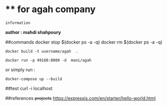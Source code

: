 # ** for agah company
`information`

**author : mahdi shahpoury**

##commands
    docker stop $(docker ps -a -q)
    docker rm $(docker ps -a -q)


 `docker build -t username/agah  .`
 
 `docker run -p 49160:8080 -d  mani/agah`
 
  or  simply run  : 
 
  `docker-compose up --build`

##test
curl -i localhost

##references ~~projects~~
 https://expressjs.com/en/starter/hello-world.html
